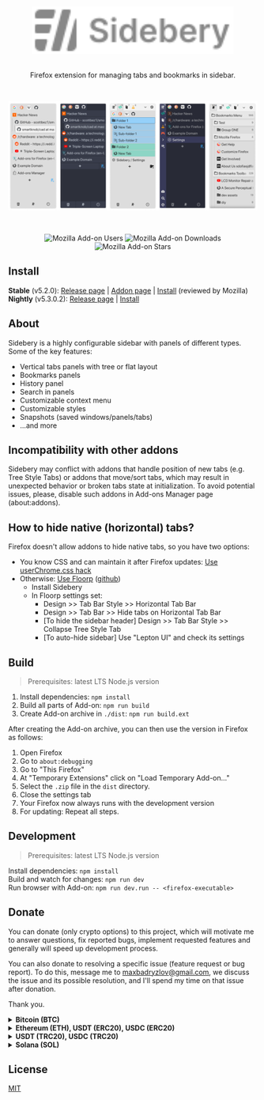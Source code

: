 <div align="center">

<img src="docs/assets/readme-logo.svg" height="96" alt="Sidebery">

<br>
<br>

Firefox extension for managing tabs and bookmarks in sidebar.

</div>

<br>

<div align="center">

<img src="docs/assets/screenshot-003.png" width="20%" alt="screenshot-003" title="Firefox theme: Modern Light"><img src="docs/assets/screenshot-002.png" width="20%" alt="screenshot-002" title="Firefox theme: Arc Dark Theme"><img src="docs/assets/screenshot-005.png" width="20%" alt="screenshot-005" title="Firefox theme: Modern Light"><img src="docs/assets/screenshot-009.png" width="20%" alt="screenshot-009" title="Firefox theme: Vampyric Dark"><img src="docs/assets/screenshot-011.png" width="20%" alt="screenshot-011" title="Firefox theme: Modern Light">

</div>

<br>

<div align="center">

![Mozilla Add-on Users](https://img.shields.io/amo/users/%7B3c078156-979c-498b-8990-85f7987dd929%7D?label=Users)
![Mozilla Add-on Downloads](https://img.shields.io/amo/dw/%7B3c078156-979c-498b-8990-85f7987dd929%7D?label=Downloads&color=%2311aa55)
![Mozilla Add-on Stars](https://img.shields.io/amo/stars/%7B3c078156-979c-498b-8990-85f7987dd929%7D?label=Rating&color=%23aa5566)

</div>

## Install

**Stable** (v5.2.0):
[Release page](https://github.com/mbnuqw/sidebery/releases/tag/v5.2.0) |
[Addon page](https://addons.mozilla.org/firefox/addon/sidebery/) |
[Install](https://addons.mozilla.org/firefox/downloads/file/4246774/sidebery-5.2.0.xpi) (reviewed by Mozilla)  
**Nightly** (v5.3.0.2):
[Release page](https://github.com/mbnuqw/sidebery/releases/tag/v5.2.0) |
[Install](https://github.com/mbnuqw/sidebery/releases/download/v5.3.0/sidebery-5.3.0.2.xpi)

## About

Sidebery is a highly configurable sidebar with panels of different types. Some of the key features:

- Vertical tabs panels with tree or flat layout
- Bookmarks panels
- History panel
- Search in panels
- Customizable context menu
- Customizable styles
- Snapshots (saved windows/panels/tabs)
- ...and more

## Incompatibility with other addons

Sidebery may conflict with addons that handle position of new tabs (e.g. Tree Style Tabs) or addons that move/sort tabs, which may result in unexpected behavior or broken tabs state at initialization. To avoid potential issues, please, disable such addons in Add-ons Manager page (about:addons).

## How to hide native (horizontal) tabs?

Firefox doesn't allow addons to hide native tabs, so you have two options:

- You know CSS and can maintain it after Firefox updates: [Use userChrome.css hack](https://github.com/mbnuqw/sidebery/wiki/Firefox-Styles-Snippets-(via-userChrome.css)#completely-hide-native-tabs-strip)
- Otherwise: [Use Floorp](https://floorp.app/) ([github](https://github.com/Floorp-Projects/Floorp))
  - Install Sidebery
  - In Floorp settings set:
    - Design >> Tab Bar Style >> Horizontal Tab Bar
    - Design >> Tab Bar >> Hide tabs on Horizontal Tab Bar
    - [To hide the sidebar header] Design >> Tab Bar Style >> Collapse Tree Style Tab
    - [To auto-hide sidebar] Use "Lepton UI" and check its settings

## Build

> Prerequisites: latest LTS Node.js version

1. Install dependencies: `npm install`
2. Build all parts of Add-on: `npm run build`
3. Create Add-on archive in `./dist`: `npm run build.ext`

After creating the Add-on archive, you can then use the version in Firefox as follows:

1. Open Firefox
2. Go to `about:debugging`
3. Go to "This Firefox"
4. At "Temporary Extensions" click on "Load Temporary Add-on..."
5. Select the `.zip` file in the `dist` directory.
6. Close the settings tab
7. Your Firefox now always runs with the development version
8. For updating: Repeat all steps.

## Development

> Prerequisites: latest LTS Node.js version

Install dependencies: `npm install`  
Build and watch for changes: `npm run dev`  
Run browser with Add-on: `npm run dev.run -- <firefox-executable>`

## Donate

You can donate (only crypto options) to this project, which will motivate me to answer questions, fix reported bugs, implement requested features and generally will speed up development process.

You can also donate to resolving a specific issue (feature request or bug report). To do this, message me to [maxbadryzlov@gmail.com](mailto:maxbadryzlov@gmail.com), we discuss the issue and its possible resolution, and I'll spend my time on that issue after donation.

Thank you.

<details><summary><b> Bitcoin (BTC) </b></summary>

```
bc1q2drx3x5pfl0c68urwztvjrwgksg9u3l7mn4g4m
```

![btc-bc1q2drx3x5pfl0c68urwztvjrwgksg9u3l7mn4g4m](https://user-images.githubusercontent.com/6276694/215584021-b1eee3ab-ca62-4a81-acb4-cd69c27c734a.png)

</details>

<details><summary><b> Ethereum (ETH), USDT (ERC20), USDC (ERC20) </b></summary>

```
0x11667D20AB328194AEEc68F9385CCcf713607929
```

![eth-0x11667D20AB328194AEEc68F9385CCcf713607929](https://user-images.githubusercontent.com/6276694/215587549-39505f92-0f80-43ec-bec1-42bf8cd570c4.png)

</details>

<details><summary><b> USDT (TRC20), USDC (TRC20) </b></summary>

```
TJEdp1TnsN7Jfhfi9Db8yXKDK8NEUovCZb
```

![TJEdp1TnsN7Jfhfi9Db8yXKDK8NEUovCZb](https://github.com/mbnuqw/sidebery/assets/6276694/bbdefadc-3430-4537-94f1-447244d0e72f)

</details>

<details><summary><b> Solana (SOL) </b></summary>

```
GdWipUmnhdDa7kqkF3SJm5jTYqp3UsTdbcGCC1xLbVJf
```

![GdWipUmnhdDa7kqkF3SJm5jTYqp3UsTdbcGCC1xLbVJf](https://github.com/mbnuqw/sidebery/assets/6276694/09adb5aa-3c68-48a0-9f21-0201011638d8)

</details>

## License

[MIT](./LICENSE)
